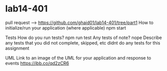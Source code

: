 # lab14-401
pull request --> https://github.com/ghaid01/lab14-401/tree/part1
How to initialize/run your application (where applicable)
npm start

Tests
How do you run tests? npm run test
Any tests of note? nope 
Describe any tests that you did not complete, skipped, etc
didnt do any tests for this assignment 

UML 
Link to an image of the UML for your application and response to events
https://ibb.co/qd2zCR6
